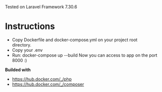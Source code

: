 #

Tested on Laravel Framework 7.30.6

# Instructions

- Copy Dockerfile and docker-compose.yml on your project root directory.
- Copy your .env
- Run: docker-compose up --build
  Now you can access to app on the port 8000 :)

**Builded with**

- https://hub.docker.com/_/php
- https://hub.docker.com/_/composer
